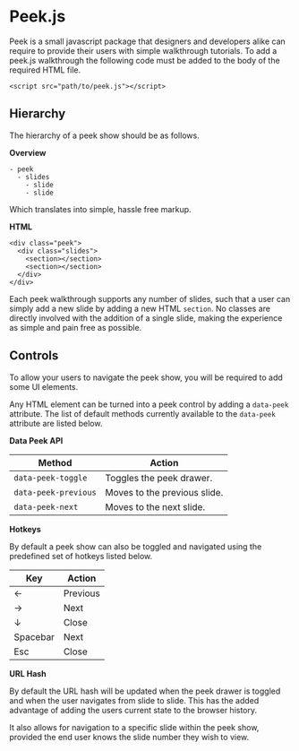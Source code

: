

# Peek.js

Peek is a small javascript package that designers and developers alike can require to provide their users with simple walkthrough tutorials. To add a peek.js walkthrough the following code must be added to the body of the required HTML file.

```
<script src="path/to/peek.js"></script>
```

## Hierarchy

The hierarchy of a peek show should be as follows.

**Overview**
```
- peek
  - slides
    - slide
    - slide
```

Which translates into simple, hassle free markup.

**HTML**
```
<div class="peek">
  <div class="slides">
    <section></section>
    <section></section>
  </div>
</div>
```

Each peek walkthrough supports any number of slides, such that a user can simply add a new slide by adding a new HTML `section`. No classes are directly involved with the addition of a single slide, making the experience as simple and pain free as possible.

## Controls

To allow your users to navigate the peek show, you will be required to add some UI elements.

Any HTML element can be turned into a peek control by adding a `data-peek` attribute. The list of default methods currently available to the `data-peek` attribute are listed below.

**Data Peek API**

Method                | Action
---                   | ---
`data-peek-toggle `   | Toggles the peek drawer.
`data-peek-previous`  | Moves to the previous slide.
`data-peek-next `     | Moves to the next slide.

**Hotkeys**

By default a peek show can also be toggled and navigated using the predefined set of hotkeys listed below.

Key    | Action
---    | ---
&larr; | Previous
&rarr; | Next
&darr; | Close
Spacebar | Next
Esc    | Close

**URL Hash**

By default the URL hash will be updated when the peek drawer is toggled and when the user navigates from slide to slide. This has the added advantage of adding the users current state to the browser history.

It also allows for navigation to a specific slide within the peek show, provided the end user knows the slide number they wish to view.

